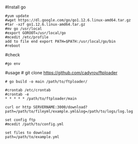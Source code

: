     
#Install go    

    #yum update
    #wget https://dl.google.com/go/go1.12.6.linux-amd64.tar.gz
    #tar -xzf go1.12.6.linux-amd64.tar.gz
    #mv go /usr/local
    #export GOROOT=/usr/local/go
    #mcedit /etc/profile
    add to file end export PATH=$PATH:/usr/local/go/bin
    #reboot
#check 

    #go env
#usage
    # git clone https://github.com/cadyrov/ftploader
    
    # go build -o main /path/to/ftploader/
    
    #crontab /etc/crontab 
    #crontab -e
    * * * * * /path/to/ftploader/main
    
    curl or http SERVERNAME:3000/download?path=/path/to/fileyml/example.yml&log=/path/to/logs/log.log

    set config ftp 
    #mcedit /path/to/config.yml

    set files to download 
    path=/path/to/example.yml
    
